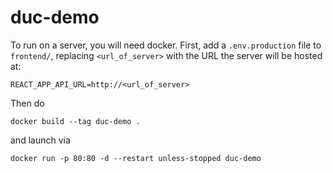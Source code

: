 # duc-demo


To run on a server, you will need docker. First, add a `.env.production` file to `frontend/`, replacing `<url_of_server>` with the URL the server will be hosted at:

```
REACT_APP_API_URL=http://<url_of_server>
```

Then do

```docker build --tag duc-demo .```

and launch via

```docker run -p 80:80 -d --restart unless-stopped duc-demo```
